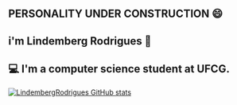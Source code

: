 ## PERSONALITY UNDER CONSTRUCTION 😄

## i'm Lindemberg Rodrigues 🧔
## 💻 I'm a computer science student at UFCG.

[![LindembergRodrigues GitHub stats](https://github-readme-stats.vercel.app/api?username=LindembergRodrigues)](https://github.com/LindembergRodrigues/github-readme-stats)
